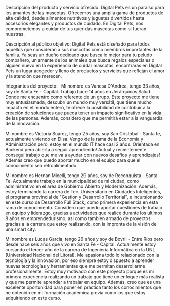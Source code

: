 Descripción del producto y servicio ofrecido:
Digital Pets es un paraíso para los amantes de las mascotas. Ofrecemos una amplia gama de productos de alta calidad, desde alimentos nutritivos y juguetes divertidos hasta accesorios elegantes y productos de cuidado. 
En Digital Pets, nos comprometemos a cuidar de tus queridas mascotas como si fueran nuestras.

Descripción al público objetivo:
Digital Pets está diseñado para todos aquellos que consideran a sus mascotas como miembros importantes de la familia. Ya seas un dueño dedicado que busca lo mejor para tu peludo compañero, un amante de los animales que busca regalos especiales o alguien nuevo en la experiencia de cuidar mascotas, encontrarás en Digital Pets un lugar acogedor y lleno de productos y servicios que reflejan el amor y la atención que merecen. 


Integrantes del proyecto:
 
Mi nombre es Vanesa D'Andrea, tengo 33 años, soy de Santa Fe - Capital. 
Trabajo hace 14 años en Jerárquicos Salud. Donde me encuentro como referente de un grupo.
Este proyecto me tiene muy entusiasmada, descubrí un mundo muy versátil, que tiene mucho impacto en el mundo entero, te ofrece la posibilidad de contribuir a la creación de soluciones que pueda tener un impacto significativo en la vida de las personas. Además, considero que me permitirá estar a la vanguardia de la innovación.

Mi nombre es Victoria Suárez, tengo 25 años, soy San Cristóbal - Santa fe, actualmente viviendo en Elisa.
Vengo de la rama de la Economía y Administración pero, estoy en el mundo IT hace casi 2 años. Orientada en Backend pero abierta a seguir aprendiendo! Actual y recientemente conseguí trabajo que me va a ayudar con nuevos desafíos y aprendizajes! Además creo que puedo aportar mucho en el equipo para que el conocimiento sea retroalimentado.

Mi nombre es Hernan Micelli, tengo 29 años, soy de Reconquista - Santa Fe. Actualmente trabajo en la municipalidad de mi ciudad, como administrativo en el area de Gobierno Abierto y Modernización. Además, estoy terminando la carrera de Tec. Universitario en Ciudades Inteligentes, el programa provincial de "Gestion y Desarrollo Territorial", e incursionando en este curso de Desarrollo Full Stack, como primera experiencia en esta rama de conocimiento. Considero que puedo aportar cuestiones de trabajo en equipo y liderazgo, gracias a actividades que realice durante los ultimos 8 años en emprendedurismo, asi como tambien armado de proyectos gracias a la carrera que estoy realizando, con la impronta de la visión de una smart city.

Mi nombre es Lucas Garcia, tengo 26 años y soy de Bovril - Entre Ríos pero desde hace seis años que vivo en Santa Fe - Capital. Actualmente estoy cursando el tercer año de la carrera de Ingeniería Informática en la UNL (Universidad Nacional del Litoral). Me apasiona todo lo relacionado con la tecnología y la innovación, por eso siempre estoy dispuesto a aprender nuevas tecnologías y herramientas que me permitan desarrollarme profesionalmente. Estoy muy motivado con este proyecto porque es mi primera experiencia realizando un trabajo que tiene un enfoque más realista y que me permite aprender a trabajar en equipo. Además, creo que es una excelente oportunidad para poner en práctica tanto los conocimientos que he obtenido en mi formación académica previa como los que estoy adquiriendo en este curso.